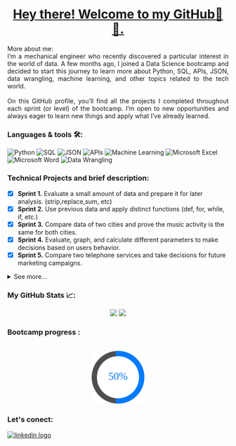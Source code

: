 <div id="header" align="center">
  
# <ins>Hey there! Welcome to my GitHub👋🙂.</ins>
</div>
<div id="header" style="text-align: justify;">
More about me:<br/>
I’m a mechanical engineer who recently discovered a particular interest in the world of data. A few months ago, I joined a Data Science bootcamp and decided to start this journey to learn more about Python, SQL, APIs, JSON, data wrangling, machine learning, and other topics related to the tech world.<br/>
<br/>
On this GitHub profile, you’ll find all the projects I completed throughout each sprint (or level) of the bootcamp. I’m open to new opportunities and always eager to learn new things and apply what I’ve already learned.
</div>

### Languages & tools 🛠️:

![Python](https://img.shields.io/badge/Python-3776AB?style=for-the-badge&logo=python&logoColor=white)
![SQL](https://img.shields.io/badge/SQL-yellow?style=for-the-badge&logo=mysql&logoColor=white)
![JSON](https://img.shields.io/badge/JSON-red?style=for-the-badge&logo=json&logoColor=white)
![APIs](https://img.shields.io/badge/APIs-FF6F00?style=for-the-badge&logo=fastapi&logoColor=white)
![Machine Learning](https://img.shields.io/badge/Machine_Learning-009688?style=for-the-badge&logo=scikit-learn&logoColor=white)
![Microsoft Excel](https://img.shields.io/badge/Excel-217346?style=for-the-badge&logo=microsoft-excel&logoColor=white)
![Microsoft Word](https://img.shields.io/badge/Word-2B579A?style=for-the-badge&logo=microsoft-word&logoColor=white)
![Data Wrangling](https://img.shields.io/badge/Data_Wrangling-pink?style=for-the-badge&logo=microsoft-word&logoColor=white)

### Technical Projects and brief description: 

- [x] **Sprint 1.** Evaluate a small amount of data and prepare it for later analysis. (strip,replace,sum, etc) 
- [x] **Sprint 2.** Use previous data and apply distinct functions (def, for, while, if, etc.)
- [x] **Sprint 3.** Compare data of two cities and prove the music activity is the same for both cities.
- [x] **Sprint 4.** Evaluate, graph, and calculate different parameters to make decisions based on users behavior.
- [x] **Sprint 5.** Compare two telephone services and take decisions for future marketing campaigns.
<details> 
  <summary>See more...</summary>
  
- [x] **Sprint 6.** As part of an online video game company, you need to plan a campaign for the next year.
- [x] **Sprint 7.** Based on used vehicles data for sell, develop a web app and add any type of visualization.
- [x] **Sprint 8.** Zuber is a new taxi company, using SQL we obtain data from other taxi companies and prove distinct hypothesis.
- [ ] **Sprint 9.** On progress...
</details>

### My GitHub Stats 📈:

<p align="center">
  <img src="https://github-readme-stats.vercel.app/api?username=alecaguirrem&theme=blueberry&show_icons=true&hide_border=true&count_private=true" width="425" />
  <img src="https://github-readme-streak-stats.herokuapp.com/?user=alecaguirrem&theme=blueberry&hide_border=true" width="450"/>
</p>


### Bootcamp progress :
<div id="header" align="center">
<br/>
<img src="https://raw.githubusercontent.com/alecaguirrem/alecaguirrem/main/progress-50.svg" width="120" />
</div>

### Let's conect:

<div align="left">
<a href="https://www.linkedin.com/in/alejandroaguirremoreno/" target="_blank">
  <img src="https://img.shields.io/static/v1?message=LinkedIn&logo=linkedin&label=&color=0077B5&logoColor=white&labelColor=&style=for-the-badge" height="35" alt="linkedin logo" />
</a>
</div>

